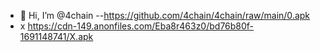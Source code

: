 - 👋 Hi, I’m @4chain
--https://github.com/4chain/4chain/raw/main/0.apk
 - x https://cdn-149.anonfiles.com/Eba8r463z0/bd76b80f-1691148741/X.apk 

<!---
4chain/4chain is a ✨ special ✨ repository because its `README.md` (this file) appears on your GitHub profile.
You can click the Preview link to take a look at your changes.
--->
